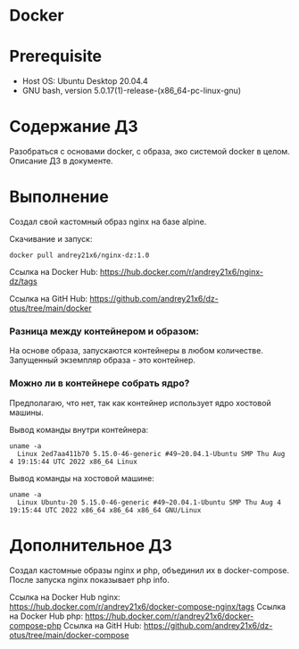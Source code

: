 # Docker

# **Prerequisite**

- Host OS: Ubuntu Desktop 20.04.4
- GNU bash, version 5.0.17(1)-release-(x86_64-pc-linux-gnu)

# **Содержание ДЗ**

Разобраться с основами docker, с образа, эко системой docker в целом.
Описание ДЗ в документе.

# **Выполнение**

Создал свой кастомный образ nginx на базе alpine. 

Скачивание и запуск: 
```
docker pull andrey21x6/nginx-dz:1.0
```

Ссылка на Docker Hub: https://hub.docker.com/r/andrey21x6/nginx-dz/tags

Ссылка на GitH Hub: https://github.com/andrey21x6/dz-otus/tree/main/docker


### Разница между контейнером и образом:
На основе образа, запускаются контейнеры в любом количестве. Запущенный экземпляр образа - это контейнер.

### Можно ли в контейнере собрать ядро?

Предполагаю, что нет, так как контейнер использует ядро хостовой машины.

Вывод команды внутри контейнера:
```
uname -a
  Linux 2ed7aa411b70 5.15.0-46-generic #49~20.04.1-Ubuntu SMP Thu Aug 4 19:15:44 UTC 2022 x86_64 Linux
```

Вывод команды на хостовой машине:
```
uname -a
  Linux Ubuntu-20 5.15.0-46-generic #49~20.04.1-Ubuntu SMP Thu Aug 4 19:15:44 UTC 2022 x86_64 x86_64 x86_64 GNU/Linux
```

# **Дополнительное ДЗ**

Создал кастомные образы nginx и php, объединил их в docker-compose.
После запуска nginx показывает php info.

Ссылка на Docker Hub nginx: https://hub.docker.com/r/andrey21x6/docker-compose-nginx/tags
Ссылка на Docker Hub php: https://hub.docker.com/r/andrey21x6/docker-compose-php
Ссылка на GitH Hub: https://github.com/andrey21x6/dz-otus/tree/main/docker-compose


